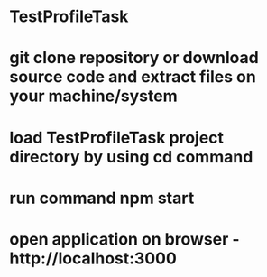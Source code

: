 # TestProfileTask

# git clone repository or download source code and extract files on your machine/system

# load TestProfileTask project directory by using cd command

# run command npm start

# open application on browser - http://localhost:3000
